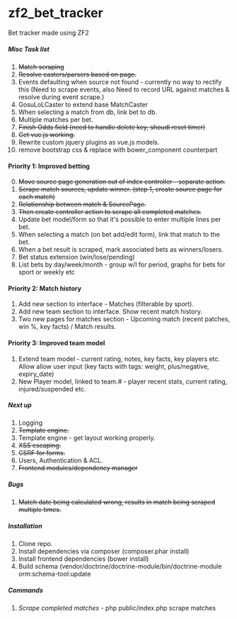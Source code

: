 zf2_bet_tracker
===============

Bet tracker made using ZF2


##### Misc Task list

1. ~~Match scraping~~
2. ~~Resolve casters/parsers based on page.~~
3. Events defaulting when source not found - currently no way to rectify this (Need to scrape events, also Need to record URL against matches & resolve during event scrape.)
4. GosuLoLCaster to extend base MatchCaster
5. When selecting a match from db, link bet to db.
6. Multiple matches per bet.
7. ~~Finish Odds field (need to handle delete key, shoudl reset timer)~~
8. ~~Get vue.js working.~~
9. Rewrite custom jquery plugins as vue.js models.
10. remove bootstrap css & replace with bower_component counterpart


####  Priority 1: Improved betting

0. ~~Move source page generation out of index controller - separate action.~~
1. ~~Scrape match sources, update winner. (step 1, create source page for each match)~~
2. ~~Relationship between match & SourcePage.~~
3. ~~Then create controller action to scrape all completed matches.~~
4. Update bet model/form so that it's possible to enter multiple lines per bet.
5. When selecting a match (on bet add/edit form), link that match to the bet.
6. When a bet result is scraped, mark associated bets as winners/losers.
7. Bet status extension (win/lose/pending)
8. List bets by day/week/month - group w/l for period, graphs for bets for sport or weekly etc

####  Priority 2: Match history

1. Add new section to interface - Matches (filterable by sport).
2. Add new team section to interface. Show recent match history.
3. Two new pages for matches section - Upcoming match (recent patches, win %, key facts) / Match results.

####  Priority 3: Improved team model

1. Extend team model - current rating, notes, key facts, key players etc. Allow allow user input (key facts with tags: weight, plus/negative, expiry_date)
2. New Player model, linked to team.# - player recent stats, current rating, injured/suspended etc.


##### Next up

1. Logging
2. ~~Template engine.~~
2. Template engine - get layout working properly.
3. ~~XSS escaping.~~
4. ~~CSRF for forms.~~
5. Users, Authentication & ACL.
6. ~~Frontend modules/dependency manager~~


##### Bugs

1. ~~Match date being calculated wrong, results in match being scraped multiple times.~~



##### Installation

1. Clone repo.
2. Install dependencies via composer (composer.phar install)
3. Install frontend dependencies (bower install)
4. Build schema (vendor/doctrine/doctrine-module/bin/doctrine-module orm:schema-tool:update

##### Commands
1. *Scrape completed matches* - php public/index.php scrape matches
